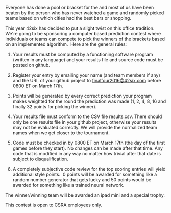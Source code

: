 Everyone has done a pool or bracket for the and most of us have been beaten by the person who has never watched a game and randomly picked teams based on which cities had the best bars or shopping. 

This year 42six has decided to put a slight twist on this office tradition.  We're going to be sponsoring a computer based prediction contest where individuals or teams can compete to pick the winners of the brackets based on an implemented algorithm.  Here are the general rules:

1. Your results must be computed by a functioning software program (written in any language) and your results file and source code must be posted on github.

2. Register your entry by emailing your name (and team members if any) and the URL of your github project to finalfour2016@42six.com before 0800 ET on March 17th.

3. Points will be generated by every correct prediction your program makes weighted for the round the prediction was made (1, 2, 4, 8, 16 and finally 32 points for picking the winner).

4. Your results file must conform to the CSV file results.csv.  There should only be one results file in your github project, otherwise your results may not be evaluated correctly.  We will provide the normalized team names when we get closer to the tournament.

5. Code must be checked in by 0800 ET on March 17th (the day of the first games before they start).  No changes can be made after that time.  Any code that is modified in any way no matter how trivial after that date is subject to disqualification.

6. A completely subjective code review for the top scoring entries will yield additional style points.  0 points will be awarded for something like a random number generator that gets lucky and 50 points would be awarded for something like a trained neural network.

The winner/winning team will be awarded an ipad mini and a special trophy.

This contest is open to CSRA employees only.
